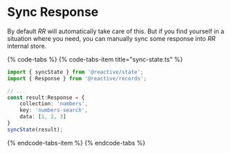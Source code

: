 # Sync Response

By default _RR_ will automatically take care of this. But if you find yourself in a situation where you need, you can manually sync some response into _RR_  internal store.

{% code-tabs %}
{% code-tabs-item title="sync-state.ts" %}
```typescript
import { syncState } from '@reactive/state';
import { Response } from '@reactive/records';

// ...
const result:Response = {
    collection: 'numbers',
    key: 'numbers-search',
    data: [1, 2, 3]
}
syncState(result);
```
{% endcode-tabs-item %}
{% endcode-tabs %}



